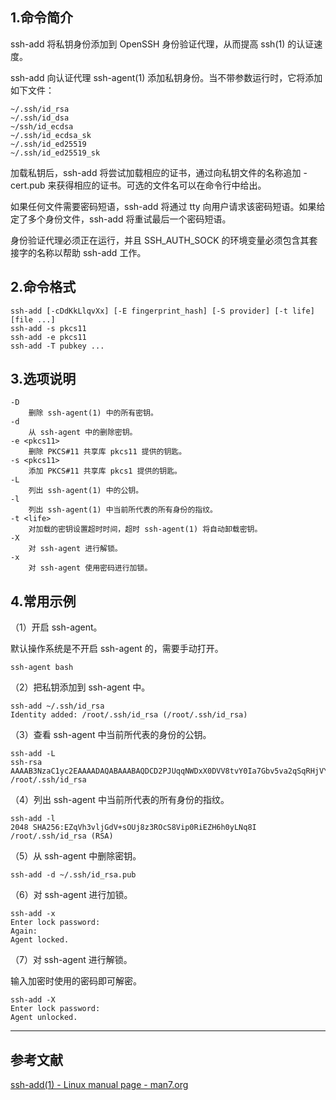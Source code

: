 ## 1.命令简介
ssh-add 将私钥身份添加到 OpenSSH 身份验证代理，从而提高 ssh(1) 的认证速度。

ssh-add 向认证代理 ssh-agent(1) 添加私钥身份。当不带参数运行时，它将添加如下文件：
```
~/.ssh/id_rsa
~/.ssh/id_dsa
~/ssh/id_ecdsa
~/.ssh/id_ecdsa_sk
~/.ssh/id_ed25519
~/.ssh/id_ed25519_sk
```
加载私钥后，ssh-add 将尝试加载相应的证书，通过向私钥文件的名称追加 -cert.pub 来获得相应的证书。可选的文件名可以在命令行中给出。

如果任何文件需要密码短语，ssh-add 将通过 tty 向用户请求该密码短语。如果给定了多个身份文件，ssh-add 将重试最后一个密码短语。

身份验证代理必须正在运行，并且 SSH_AUTH_SOCK 的环境变量必须包含其套接字的名称以帮助 ssh-add 工作。

## 2.命令格式
```shell
ssh-add [-cDdKkLlqvXx] [-E fingerprint_hash] [-S provider] [-t life] [file ...]
ssh-add -s pkcs11
ssh-add -e pkcs11
ssh-add -T pubkey ...
```

## 3.选项说明
```
-D
	删除 ssh-agent(1) 中的所有密钥。
-d
	从 ssh-agent 中的删除密钥。
-e <pkcs11>
	删除 PKCS#11 共享库 pkcs11 提供的钥匙。
-s <pkcs11>
	添加 PKCS#11 共享库 pkcs1 提供的钥匙。
-L
	列出 ssh-agent(1) 中的公钥。
-l
	列出 ssh-agent(1) 中当前所代表的所有身份的指纹。
-t <life>
	对加载的密钥设置超时时间，超时 ssh-agent(1) 将自动卸载密钥。
-X
	对 ssh-agent 进行解锁。
-x
	对 ssh-agent 使用密码进行加锁。
```

## 4.常用示例

（1）开启 ssh-agent。

默认操作系统是不开启 ssh-agent 的，需要手动打开。

```shell
ssh-agent bash
```

（2）把私钥添加到 ssh-agent 中。

```shell
ssh-add ~/.ssh/id_rsa
Identity added: /root/.ssh/id_rsa (/root/.ssh/id_rsa)
```

（3）查看 ssh-agent 中当前所代表的身份的公钥。
```shell
ssh-add -L
ssh-rsa AAAAB3NzaC1yc2EAAAADAQABAAABAQDCD2PJUqqNWDxX0DVV8tvY0Ia7Gbv5va2qSqRHjVYaNczd+ceP3jY2u3P4fQiC8guXRk59/iV2l2HMS0x/PHY5rN5PQLw+LDvDdV4xM6pON8mEv7sCZUdJrv+B9aCccl7WS/5BzsRd5MwH35e2bd843znRtRkYPPQq+kJGeFPtpmoJMt0hkLIH2V1Wjvg5ex/wFupvLmQ/f8gEkKUifFY8j43KrgdErVX5zQdfK9St1gajG78bAW93wUcYm/jMGo/W/hPa0B9QMmlucUtW75krcF3SRFyrsjO3lbzP8MjN1FWoXLCyrtOslcoGfWanpb4xm62GiIemcbU5HwU56klt /root/.ssh/id_rsa
```

（4）列出 ssh-agent 中当前所代表的所有身份的指纹。
```shell
ssh-add -l
2048 SHA256:EZqVh3vljGdV+sOUj8z3ROcS8Vip0RiEZH6h0yLNq8I /root/.ssh/id_rsa (RSA)
```

（5）从 ssh-agent 中删除密钥。
```shell
ssh-add -d ~/.ssh/id_rsa.pub
```

（6）对 ssh-agent 进行加锁。
```shell
ssh-add -x
Enter lock password: 
Again: 
Agent locked.
```

（7）对 ssh-agent 进行解锁。

输入加密时使用的密码即可解密。

```shell
ssh-add -X
Enter lock password: 
Agent unlocked.
```

---
## 参考文献
[ssh-add(1) - Linux manual page - man7.org](https://man7.org/linux/man-pages/man1/ssh-add.1.html)

<Vssue title="ssh-add" />